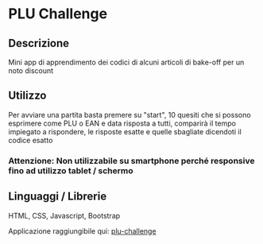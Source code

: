 # PLU Challenge

## Descrizione

Mini app di apprendimento dei codici di alcuni articoli di bake-off per un noto discount

## Utilizzo

Per avviare una partita basta premere su "start", 10 quesiti che si possono esprimere come PLU o EAN e data risposta a tutti, comparirà il tempo impiegato a rispondere, le risposte esatte e quelle sbagliate dicendoti il codice esatto

### Attenzione: Non utilizzabile su smartphone perché responsive fino ad utilizzo tablet / schermo

## Linguaggi / Librerie

HTML, CSS, Javascript, Bootstrap

Applicazione raggiungibile qui:  <a href="https://plu-challenge.netlify.app/">plu-challenge</a>
